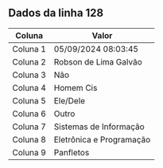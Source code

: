 ## Dados da linha 128

| Coluna | Valor |
|--------|-------|
| Coluna 1 | 05/09/2024 08:03:45 |
| Coluna 2 | Robson de Lima Galvão |
| Coluna 3 | Não |
| Coluna 4 | Homem Cis |
| Coluna 5 | Ele/Dele |
| Coluna 6 | Outro |
| Coluna 7 | Sistemas de Informação |
| Coluna 8 | Eletrônica e Programação |
| Coluna 9 | Panfletos |
